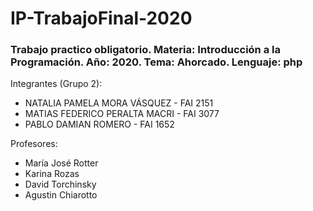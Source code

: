 # IP-TrabajoFinal-2020
### Trabajo practico obligatorio. Materia: Introducción a la Programación. Año: 2020. Tema: Ahorcado. Lenguaje: php

Integrantes (Grupo 2):
 * NATALIA PAMELA MORA VÁSQUEZ - FAI 2151
 * MATIAS FEDERICO PERALTA MACRI - FAI 3077
 * PABLO DAMIAN ROMERO - FAI 1652

 Profesores:
 * María José Rotter
 * Karina Rozas
 * David Torchinsky
 * Agustin Chiarotto
